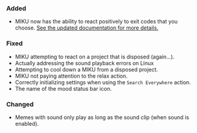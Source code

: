 ### Added
- MIKU now has the ability to react positively to exit codes that you choose.
  [See the updated documentation for more details.](https://github.com/Unthrottled/AMII#exit-codes)

### Fixed
- MIKU attempting to react on a project that is disposed (again...).
- Actually addressing the sound playback errors on Linux
- Attempting to cool down a MIKU from a disposed project.
- MIKU not paying attention to the relax action.
- Correctly initializing settings when using the `Search Everywhere` action.
- The name of the mood status bar icon.


### Changed
- Memes with sound only play as long as the sound clip (when sound is enabled).
